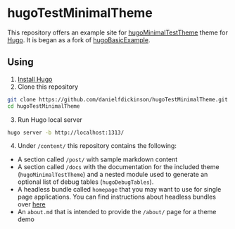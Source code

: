 # hugoTestMinimalTheme

This repository offers an example site for [hugoMinimalTestTheme](https://hugo-minimal-test-theme-demo.wildtechgarden.ca) theme for [Hugo](https://gohugo.io/). It is began as a fork of [hugoBasicExample](https://github.com/gohugoio/hugoBasicExample).

## Using

1. [Install Hugo](https://gohugo.io/overview/installing/)
2. Clone this repository

```bash
git clone https://github.com/danielfdickinson/hugoTestMinimalTheme.git
cd hugoTestMinimalTheme
```
3. Run Hugo local server

```bash
hugo server -b http://localhost:1313/
```

4. Under `/content/` this repository contains the following:

- A section called `/post/` with sample markdown content
- A section called `/docs` with the documentation for the included theme (``hugoMinimalTestTheme``) and a nested module used to generate an optional list of debug tables (``hugoDebugTables``).
- A headless bundle called `homepage` that you may want to use for single page applications. You can find instructions about headless bundles over [here](https://gohugo.io/content-management/page-bundles/#headless-bundle)
- An `about.md` that is intended to provide the `/about/` page for a theme demo
